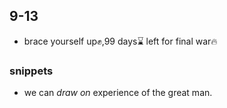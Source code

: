 ## 9-13

- brace yourself up✊,99 days⌛ left for final war🔥

### snippets 
- we can *draw on* experience of the great man.